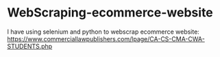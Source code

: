 # WebScraping-ecommerce-website
I have using selenium and python to webscrap ecommerce website:
https://www.commerciallawpublishers.com/lpage/CA-CS-CMA-CWA-STUDENTS.php
